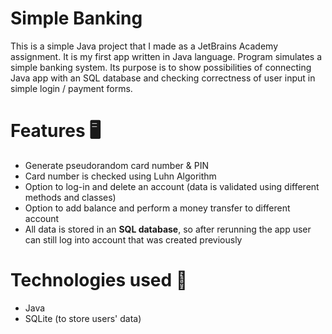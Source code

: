 # Simple Banking

This is a simple Java project that I made as a JetBrains Academy assignment. It is my first app written in Java language. Program simulates a simple banking system. Its purpose is to show possibilities of connecting Java app with an SQL database and checking correctness of user input in simple login / payment forms.

# Features 🖥

 - Generate pseudorandom card number & PIN
 - Card number is checked using Luhn Algorithm
 - Option to log-in and delete an account (data is validated using different methods and classes)
 - Option to add balance and perform a money transfer to different account
- All data is stored in an **SQL database**, so after rerunning the app user can still log into account that was created previously

# Technologies used 🔧

- Java
- SQLite (to store users' data)
